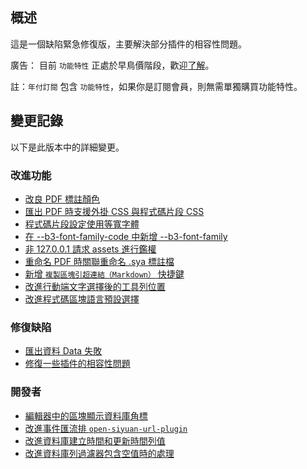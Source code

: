 ## 概述

這是一個缺陷緊急修復版，主要解決部分插件的相容性問題。

廣告： 目前 `功能特性` 正處於早鳥價階段，歡迎[了解](https://b3log.org/siyuan/pricing.html)。

註：`年付訂閱` 包含 `功能特性`，如果你是訂閱會員，則無需單獨購買功能特性。

## 變更記錄

以下是此版本中的詳細變更。

### 改進功能

* [改良 PDF 標註顏色](https://github.com/siyuan-note/siyuan/issues/9206)
* [匯出 PDF 時支援外掛 CSS 與程式碼片段 CSS](https://github.com/siyuan-note/siyuan/issues/9376)
* [程式碼片段設定使用等寬字體](https://github.com/siyuan-note/siyuan/issues/9385)
* [在 --b3-font-family-code 中新增 --b3-font-family](https://github.com/siyuan-note/siyuan/issues/9386)
* [非 127.0.0.1 請求 assets 進行鑑權](https://github.com/siyuan-note/siyuan/issues/9388)
* [重命名 PDF 時關聯重命名 .sya 標註檔](https://github.com/siyuan-note/siyuan/issues/9390)
* [新增 `複製區塊引超連結（Markdown）` 快捷鍵](https://github.com/siyuan-note/siyuan/issues/9392)
* [改進行動端文字選擇後的工具列位置](https://github.com/siyuan-note/siyuan/issues/9393)
* [改進程式碼區塊語言預設選擇](https://github.com/siyuan-note/siyuan/issues/9396)

### 修復缺陷

* [匯出資料 Data 失敗](https://github.com/siyuan-note/siyuan/issues/9389)
* [修復一些插件的相容性問題](https://github.com/siyuan-note/siyuan/issues/9397)

### 開發者

* [編輯器中的區塊顯示資料庫角標](https://github.com/siyuan-note/siyuan/issues/8894)
* [改進事件匯流排 `open-siyuan-url-plugin`](https://github.com/siyuan-note/siyuan/pull/9256)
* [改進資料庫建立時間和更新時間列值](https://github.com/siyuan-note/siyuan/issues/9391)
* [改進資料庫列過濾器包含空值時的處理](https://github.com/siyuan-note/siyuan/issues/9394)